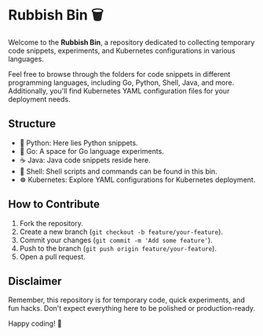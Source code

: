 
# Rubbish Bin 🗑️

Welcome to the **Rubbish Bin**, a repository dedicated to collecting temporary code snippets, experiments, and Kubernetes configurations in various languages.

Feel free to browse through the folders for code snippets in different programming languages, including Go, Python, Shell, Java, and more. Additionally, you'll find Kubernetes YAML configuration files for your deployment needs.

## Structure

- 🐍 Python: Here lies Python snippets.
- 🚀 Go: A space for Go language experiments.
- ☕ Java: Java code snippets reside here.
- 🐚 Shell: Shell scripts and commands can be found in this bin.
- ☸️ Kubernetes: Explore YAML configurations for Kubernetes deployment.

## How to Contribute

1. Fork the repository.
2. Create a new branch (`git checkout -b feature/your-feature`).
3. Commit your changes (`git commit -m 'Add some feature'`).
4. Push to the branch (`git push origin feature/your-feature`).
5. Open a pull request.

## Disclaimer

Remember, this repository is for temporary code, quick experiments, and fun hacks. Don't expect everything here to be polished or production-ready.

Happy coding! 🚀
